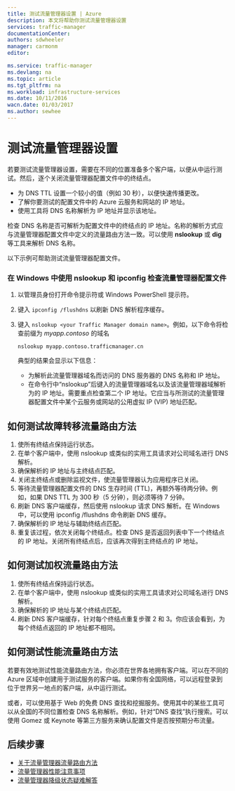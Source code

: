 ```yaml
---
title: 测试流量管理器设置 | Azure
description: 本文将帮助你测试流量管理器设置
services: traffic-manager
documentationCenter: 
authors: sdwheeler
manager: carmonm
editor: 

ms.service: traffic-manager
ms.devlang: na
ms.topic: article
ms.tgt_pltfrm: na
ms.workload: infrastructure-services
ms.date: 10/11/2016
wacn.date: 01/03/2017
ms.author: sewhee
---
```


# 测试流量管理器设置

若要测试流量管理器设置，需要在不同的位置准备多个客户端，以便从中运行测试。然后，逐个关闭流量管理器配置文件中的终结点。

* 为 DNS TTL 设置一个较小的值（例如 30 秒），以便快速传播更改。
* 了解你要测试的配置文件中的 Azure 云服务和网站的 IP 地址。
* 使用工具将 DNS 名称解析为 IP 地址并显示该地址。

检查 DNS 名称是否可解析为配置文件中的终结点的 IP 地址。名称的解析方式应与流量管理器配置文件中定义的流量路由方法一致。可以使用 **nslookup** 或 **dig** 等工具来解析 DNS 名称。

以下示例可帮助测试流量管理器配置文件。

### 在 Windows 中使用 nslookup 和 ipconfig 检查流量管理器配置文件

1. 以管理员身份打开命令提示符或 Windows PowerShell 提示符。
2. 键入 `ipconfig /flushdns` 以刷新 DNS 解析程序缓存。
3. 键入 `nslookup <your Traffic Manager domain name>`。例如，以下命令将检查前缀为 *myapp.contoso* 的域名

    ```
    nslookup myapp.contoso.trafficmanager.cn
    ```

    典型的结果会显示以下信息：

    * 为解析此流量管理器域名而访问的 DNS 服务器的 DNS 名称和 IP 地址。
    * 在命令行中“nslookup”后键入的流量管理器域名以及该流量管理器域解析为的 IP 地址。需要重点检查第二个 IP 地址。它应当与所测试的流量管理器配置文件中某个云服务或网站的公用虚拟 IP (VIP) 地址匹配。

## 如何测试故障转移流量路由方法

1. 使所有终结点保持运行状态。
2. 在单个客户端中，使用 nslookup 或类似的实用工具请求对公司域名进行 DNS 解析。
3. 确保解析的 IP 地址与主终结点匹配。
4. 关闭主终结点或删除监视文件，使流量管理器认为应用程序已关闭。
5. 等待流量管理器配置文件的 DNS 生存时间 (TTL)，再额外等待两分钟。例如，如果 DNS TTL 为 300 秒（5 分钟），则必须等待 7 分钟。
6. 刷新 DNS 客户端缓存，然后使用 nslookup 请求 DNS 解析。在 Windows 中，可以使用 ipconfig /flushdns 命令刷新 DNS 缓存。
7. 确保解析的 IP 地址与辅助终结点匹配。
8. 重复该过程，依次关闭每个终结点。检查 DNS 是否返回列表中下一个终结点的 IP 地址。关闭所有终结点后，应该再次得到主终结点的 IP 地址。

## 如何测试加权流量路由方法

1. 使所有终结点保持运行状态。
2. 在单个客户端中，使用 nslookup 或类似的实用工具请求对公司域名进行 DNS 解析。
3. 确保解析的 IP 地址与某个终结点匹配。
4. 刷新 DNS 客户端缓存，针对每个终结点重复步骤 2 和 3。你应该会看到，为每个终结点返回的 IP 地址都不相同。

## 如何测试性能流量路由方法

若要有效地测试性能流量路由方法，你必须在世界各地拥有客户端。可以在不同的 Azure 区域中创建用于测试服务的客户端。如果你有全国网络，可以远程登录到位于世界另一地点的客户端，从中运行测试。

或者，可以使用基于 Web 的免费 DNS 查找和挖掘服务。使用其中的某些工具可以从全国的不同位置检查 DNS 名称解析。例如，针对“DNS 查找”执行搜索。可以使用 Gomez 或 Keynote 等第三方服务来确认配置文件是否按预期分布流量。

## 后续步骤

* [关于流量管理器流量路由方法](./traffic-manager-routing-methods.md)
* [流量管理器性能注意事项](./traffic-manager-performance-considerations.md)
* [流量管理器降级状态疑难解答](./traffic-manager-troubleshooting-degraded.md)

<!---HONumber=Mooncake_Quality_Review_1230_2016-->